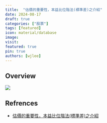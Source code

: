 ```yaml
---
title:  "估價的重要性，本益比位階法(標準差)之介紹"
date: 2024-08-17
draft: true
categories: ["股票"]
tags: [featured]
icon: material/database
image:
visit:
featured: true
pin: true
authors: [wjlee]
---
```


## Overview

[![](https://www.plantuml.com/plantuml/svg/RP0zJyGm341t_meZjamW1jRxO45YEAc81J6OnEf5RUpWk3hAhwS3e0oixptBbdVDoRnaIOKgNFcP2wFh2iEKfP9HmSOV2qlalPbUdiyvJiAjuHsql-H4vZdcIk8dIYdBYFUTFkZdBxwzwJX5LnjydHdfmaqBT_A9HvPqK4ji_szzfpYDfekaeyvgw4RIDiNY0E7rMerav3VSFq88UDHI5sV3bzoo2eIkU20d23q9ON2DqpP7GlFwjTqEEvRqywbl)](https://www.plantuml.com/plantuml/uml/RP0zJyGm341t_meZjamW1jRxO45YEAc81J6OnEf5RUpWk3hAhwS3e0oixptBbdVDoRnaIOKgNFcP2wFh2iEKfP9HmSOV2qlalPbUdiyvJiAjuHsql-H4vZdcIk8dIYdBYFUTFkZdBxwzwJX5LnjydHdfmaqBT_A9HvPqK4ji_szzfpYDfekaeyvgw4RIDiNY0E7rMerav3VSFq88UDHI5sV3bzoo2eIkU20d23q9ON2DqpP7GlFwjTqEEvRqywbl)
## Refrences
* [估價的重要性，本益比位階法(標準差)之介紹](https://vocus.cc/article/65f83abffd8978)